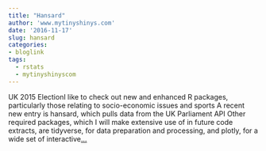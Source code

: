 ```yaml
---
title: "Hansard"
author: 'www.mytinyshinys.com'
date: '2016-11-17'
slug: hansard
categories:
- bloglink
tags:
  - rstats
  - mytinyshinyscom
---
```


UK 2015 ElectionI like to check out new and enhanced R packages, particularly those relating to socio-economic issues and sports A recent new entry is hansard, which pulls data from the UK Parliament API Other required packages, which I will make extensive use of in future code extracts, are tidyverse, for data preparation and processing, and plotly, for a wide set of interactive[... <i class="fas fa-external-link-alt"></i>](https://www.mytinyshinys.com/2016/11/17/hansard/)

